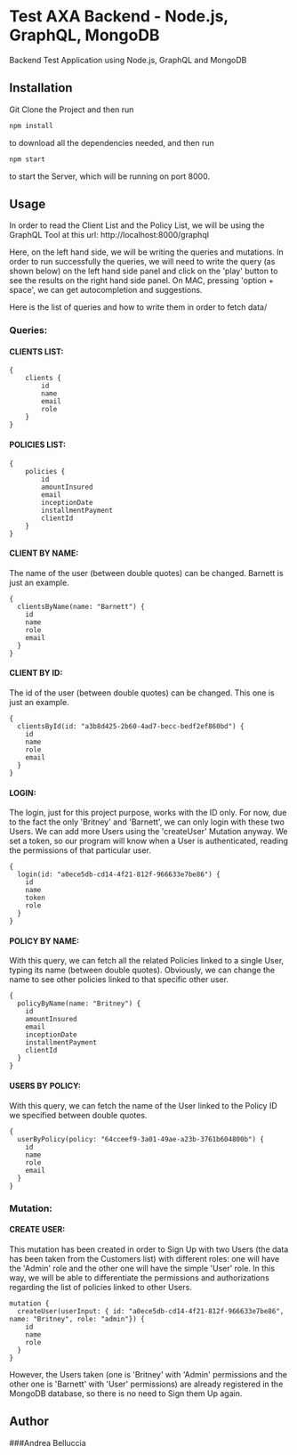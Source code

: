 # Test AXA Backend - Node.js, GraphQL, MongoDB

Backend Test Application using Node.js, GraphQL and MongoDB

## Installation

Git Clone the Project and then run

```bash
npm install
```

to download all the dependencies needed, and then run

```bash
npm start
```

to start the Server, which will be running on port 8000.

## Usage

In order to read the Client List and the Policy List, we will be using the GraphQL Tool at this url:
http://localhost:8000/graphql

Here, on the left hand side, we will be writing the queries and mutations.
In order to run successfully the queries, we will need to write the query (as shown below) on the left hand side
panel and click on the 'play' button to see the results on the right hand side panel.
On MAC, pressing 'option + space', we can get autocompletion and suggestions.

Here is the list of queries and how to write them in order to fetch data/

### Queries:

#### CLIENTS LIST:

```
{
    clients {
        id
        name
        email
        role
    }
}
```

#### POLICIES LIST:

```
{
    policies {
        id
        amountInsured
        email
        inceptionDate
        installmentPayment
   	    clientId
    }
}
```

#### CLIENT BY NAME:

The name of the user (between double quotes) can be changed. Barnett is just an example.

```
{
  clientsByName(name: "Barnett") {
    id
    name
    role
    email
  }
}
```

#### CLIENT BY ID:

The id of the user (between double quotes) can be changed. This one is just an example.

```
{
  clientsById(id: "a3b8d425-2b60-4ad7-becc-bedf2ef860bd") {
    id
    name
    role
    email
  }
}
```

#### LOGIN:

The login, just for this project purpose, works with the ID only.
For now, due to the fact the only 'Britney' and 'Barnett', we can only login with these two Users.
We can add more Users using the 'createUser' Mutation anyway.
We set a token, so our program will know when a User is authenticated, reading the permissions of that particular user.

```
{
  login(id: "a0ece5db-cd14-4f21-812f-966633e7be86") {
    id
    name
    token
    role
  }
}
```

#### POLICY BY NAME:

With this query, we can fetch all the related Policies linked to a single User, typing its name (between double quotes). Obviously, we can change the name to see other policies linked to that specific other user.

```
{
  policyByName(name: "Britney") {
    id
    amountInsured
    email
    inceptionDate
    installmentPayment
    clientId
  }
}
```

#### USERS BY POLICY:

With this query, we can fetch the name of the User linked to the Policy ID we specified between double quotes.

```
{
  userByPolicy(policy: "64cceef9-3a01-49ae-a23b-3761b604800b") {
    id
    name
    role
    email
  }
}
```

### Mutation:

#### CREATE USER:

This mutation has been created in order to Sign Up with two Users (the data has been taken from the Customers list) with different roles: one will have the 'Admin' role and the other one will have the simple 'User' role.
In this way, we will be able to differentiate the permissions and authorizations regarding the list of policies linked to other Users.

```
mutation {
  createUser(userInput: { id: "a0ece5db-cd14-4f21-812f-966633e7be86",  name: "Britney", role: "admin"}) {
    id
    name
    role
  }
}
```

However, the Users taken (one is 'Britney' with 'Admin' permissions and the other one is 'Barnett' with 'User' permissions) are already registered in the MongoDB database, so there is no need to Sign them Up again.

## Author

###Andrea Belluccia
